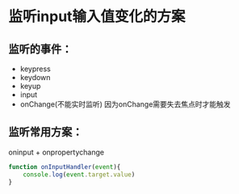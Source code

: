 #  监听input输入值变化的方案

## 监听的事件：
* keypress
* keydown
* keyup
* input
* onChange(不能实时监听)
因为onChange需要失去焦点时才能触发

## 监听常用方案：
oninput + onpropertychange
~~~js
function onInputHandler(event){
    console.log(event.target.value)
}

~~~